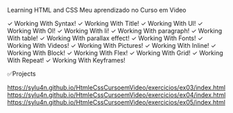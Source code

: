 Learning HTML and CSS
Meu aprendizado no Curso em Video

✓ Working With Syntax!
✓ Working With Title!
✓ Working With Ul!
✓ Working With Ol!
✓ Working With li!
✓ Working With paragraph!
✓ Working With table!
✓ Working With parallax effect!
✓ Working With Fonts!
✓ Working With Videos!
✓ Working With Pictures!
✓ Working With Inline!
✓ Working With Block!
✓ Working With Flex!
✓ Working With Grid!
✓ Working With Repeat!
✓ Working With Keyframes!

✅Projects

https://sylu4n.github.io/HtmleCssCursoemVideo/exercicios/ex03/index.html
https://sylu4n.github.io/HtmleCssCursoemVideo/exercicios/ex04/index.html
https://sylu4n.github.io/HtmleCssCursoemVideo/exercicios/ex05/index.html